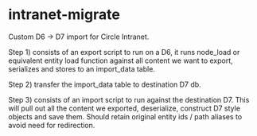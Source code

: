 intranet-migrate
================

Custom D6 -> D7 import for Circle Intranet.

Step 1) consists of an export script to run on a D6, it runs node_load or equivalent entity load function against all content we want to export, serializes and stores to an import_data table.

Step 2) transfer the import_data table to destination D7 db.

Step 3) consists of an import script to run against the destination D7. This will pull out all the content we exported, deserialize, construct D7 style objects and save them. Should retain original entity ids / path aliases to avoid need for redirection.